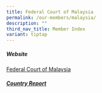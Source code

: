 ```yaml
---
title: Federal Court of Malaysia
permalink: /our-members/malaysia/
description: ""
third_nav_title: Member Index
variant: tiptap
---
```

##### Website
[Federal Court of Malaysia]( https://www.kehakiman.gov.my/en)

##### [Country Report](/files/country%20reports%20on%20the%20judicial%20dispute%20resolution%20process%20mal.pdf)